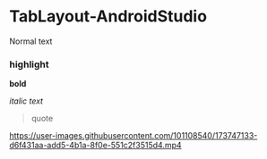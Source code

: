 # TabLayout-AndroidStudio

Normal text

### highlight

**bold**

_italic text_

> quote




















https://user-images.githubusercontent.com/101108540/173747133-d6f431aa-add5-4b1a-8f0e-551c2f3515d4.mp4

